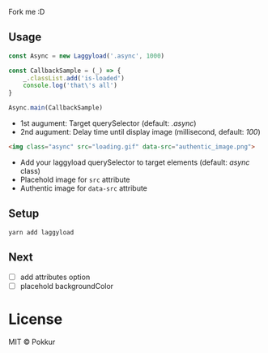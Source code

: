 Fork me :D

## Usage

```javascript
const Async = new Laggyload('.async', 1000)

const CallbackSample = (_) => {
    _.classList.add('is-loaded')
    console.log('that\'s all')
}

Async.main(CallbackSample)
```

- 1st augument: Target querySelector (default: _.async_)
- 2nd augument: Delay time until display image (millisecond, default: _100_)

```html
<img class="async" src="loading.gif" data-src="authentic_image.png">
```

- Add your laggyload querySelector to target elements (default: _async_ class)
- Placehold image for `src` attribute
- Authentic image for `data-src` attribute

## Setup

```
yarn add laggyload
```

## Next

- [ ] add attributes option
- [ ] placehold backgroundColor

# License

MIT © Pokkur
